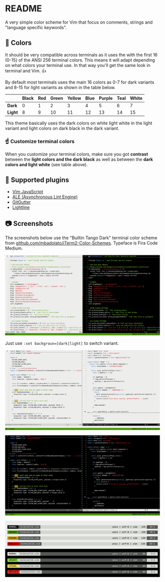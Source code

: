 # README
A very simple color scheme for Vim that focus on comments, strings and "language specific keywords".

## :rainbow: Colors
It should be very compatible across terminals as it uses the  with the first 16 (0-15) of the ANSI 256 terminal colors. This means it will adapt depending on what colors your terminal use. In that way you'll get the same look in terminal and Vim. :thumbsup:

By default most terminals uses the main 16 colors as 0-7 for dark variants and 8-15 for light variants as shown in the table below.

|           | Black | Red | Green | Yellow | Blue | Purple | Teal | White |
| ---       | ---   | --- | ---   | ---    | ---  | ---    | ---  | ---   |
| __Dark__  | 0     | 1   | 2     | 3      | 4    | 5      | 6    | 7     |
| __Light__ | 8     | 9   | 10    | 11     | 12   | 13     | 14   | 15    |

This theme basically uses the dark colors on white light white in the light variant and light colors on dark black in the dark variant.

### :point_up: Customize terminal colors
When you customize your terminal colors, make sure you got __contrast__ between the __light colors and the dark black__ as well as between the __dark colors and light white__ (see table above).

## :electric_plug: Supported plugins
- [Vim JavaScript](https://github.com/pangloss/vim-javascript)
- [ALE (Asynchronous Lint Engine)](https://github.com/dense-analysis/ale)
- [GitGutter](https://github.com/airblade/vim-gitgutter)
- [Lightline](https://github.com/itchyny/lightline.vim)

## :camera: Screenshots
The screenshots below use the "Builtin Tango Dark" terminal color scheme from [github.com/mbadolato/iTerm2-Color-Schemes](https://github.com/mbadolato/iTerm2-Color-Schemes). Typeface is Fira Code Medium.

![Terminal 16 color scheme in both dark and light variants](https://raw.githubusercontent.com/primalivet/vim-terminal16/master/screenshots/light_and_dark.png)

Just use `:set backgroun=[dark|light]` to switch variant.

![Terminal 16 color scheme showing JavaScript in light variant](https://raw.githubusercontent.com/primalivet/vim-terminal16/master/screenshots/javscript_light.png)

![Terminal 16 color scheme showing JavaScript in dark variant](https://raw.githubusercontent.com/primalivet/vim-terminal16/master/screenshots/javscript_dark.png)

![Terminal 16 color scheme showing Lightline in light and dark variant](https://raw.githubusercontent.com/primalivet/vim-terminal16/master/screenshots/lightline.png)
